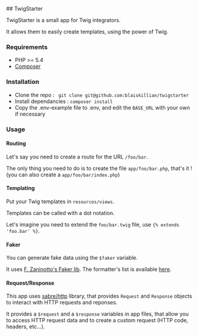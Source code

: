 ## TwigStarter

TwigStarter is a small app for Twig integrators.

It allows them to easily create templates, using the power of Twig.

### Requirements

- PHP >= 5.4
- [Composer](https://getcomposer.org/)

### Installation

- Clone the repo : ` git clone git@github.com:blaiskillian/twigstarter`
- Install dependancies : `composer install`
- Copy the .env-example file to .env, and edit the `BASE_URL` with your own if necessary

### Usage

#### Routing

Let's say you need to create a route for the URL `/foo/bar`.

The only thing you need to do is to create the file `app/foo/bar.php`, that's it ! (you can also create a `app/foo/bar/index.php`)

#### Templating

Put your Twig templates in `resources/views`.

Templates can be called with a dot notation.

Let's imagine you need to extend the `foo/bar.twig` file, use `{% extends 'foo.bar' %}`.

#### Faker

You can generate fake data using the `$faker` variable.

It uses [F. Zaninotto's Faker lib](https://github.com/fzaninotto/Faker). The formatter's list is available [here](https://github.com/fzaninotto/Faker#formatters).

#### Request/Response

This app uses [sabre/http](sabre.io/http/) library, that provides `Request` and `Response` objects to interact with HTTP requests and reponses.

It provides a `$request` and a `$response` variables in app files, that allow you to access HTTP request data and to create a custom request (HTTP code, headers, etc...).
